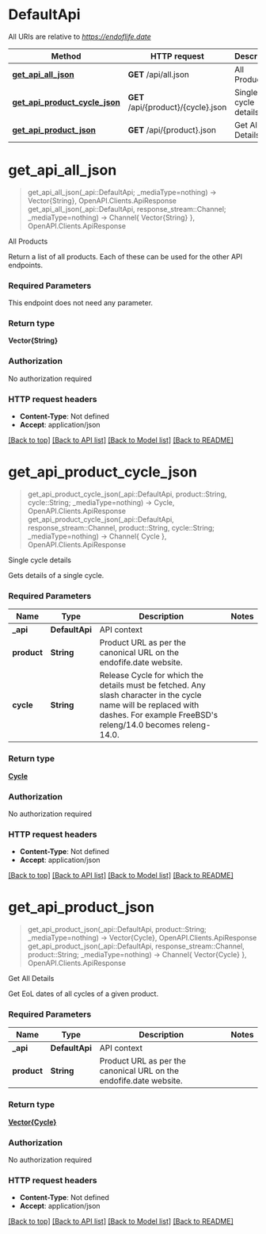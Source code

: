 # DefaultApi

All URIs are relative to *https://endoflife.date*

Method | HTTP request | Description
------------- | ------------- | -------------
[**get_api_all_json**](DefaultApi.md#get_api_all_json) | **GET** /api/all.json | All Products
[**get_api_product_cycle_json**](DefaultApi.md#get_api_product_cycle_json) | **GET** /api/{product}/{cycle}.json | Single cycle details
[**get_api_product_json**](DefaultApi.md#get_api_product_json) | **GET** /api/{product}.json | Get All Details


# **get_api_all_json**
> get_api_all_json(_api::DefaultApi; _mediaType=nothing) -> Vector{String}, OpenAPI.Clients.ApiResponse <br/>
> get_api_all_json(_api::DefaultApi, response_stream::Channel; _mediaType=nothing) -> Channel{ Vector{String} }, OpenAPI.Clients.ApiResponse

All Products

Return a list of all products. Each of these can be used for the other API endpoints.

### Required Parameters
This endpoint does not need any parameter.

### Return type

**Vector{String}**

### Authorization

No authorization required

### HTTP request headers

 - **Content-Type**: Not defined
 - **Accept**: application/json

[[Back to top]](#) [[Back to API list]](../README.md#api-endpoints) [[Back to Model list]](../README.md#models) [[Back to README]](../README.md)

# **get_api_product_cycle_json**
> get_api_product_cycle_json(_api::DefaultApi, product::String, cycle::String; _mediaType=nothing) -> Cycle, OpenAPI.Clients.ApiResponse <br/>
> get_api_product_cycle_json(_api::DefaultApi, response_stream::Channel, product::String, cycle::String; _mediaType=nothing) -> Channel{ Cycle }, OpenAPI.Clients.ApiResponse

Single cycle details

Gets details of a single cycle.

### Required Parameters

Name | Type | Description  | Notes
------------- | ------------- | ------------- | -------------
 **_api** | **DefaultApi** | API context | 
**product** | **String** | Product URL as per the canonical URL on the endofife.date website. |
**cycle** | **String** | Release Cycle for which the details must be fetched. Any slash character in the cycle name will be replaced with dashes. For example FreeBSD&#39;s releng/14.0 becomes releng-14.0. |

### Return type

[**Cycle**](Cycle.md)

### Authorization

No authorization required

### HTTP request headers

 - **Content-Type**: Not defined
 - **Accept**: application/json

[[Back to top]](#) [[Back to API list]](../README.md#api-endpoints) [[Back to Model list]](../README.md#models) [[Back to README]](../README.md)

# **get_api_product_json**
> get_api_product_json(_api::DefaultApi, product::String; _mediaType=nothing) -> Vector{Cycle}, OpenAPI.Clients.ApiResponse <br/>
> get_api_product_json(_api::DefaultApi, response_stream::Channel, product::String; _mediaType=nothing) -> Channel{ Vector{Cycle} }, OpenAPI.Clients.ApiResponse

Get All Details

Get EoL dates of all cycles of a given product.

### Required Parameters

Name | Type | Description  | Notes
------------- | ------------- | ------------- | -------------
 **_api** | **DefaultApi** | API context | 
**product** | **String** | Product URL as per the canonical URL on the endofife.date website. |

### Return type

[**Vector{Cycle}**](Cycle.md)

### Authorization

No authorization required

### HTTP request headers

 - **Content-Type**: Not defined
 - **Accept**: application/json

[[Back to top]](#) [[Back to API list]](../README.md#api-endpoints) [[Back to Model list]](../README.md#models) [[Back to README]](../README.md)

